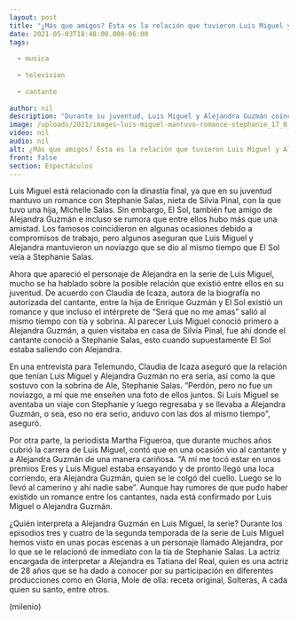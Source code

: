 ```yaml
---
layout: post
title: "¿Más que amigos? Ésta es la relación que tuvieron Luis Miguel y Alejandra Guzmán"
date: 2021-05-03T18:48:00.000-06:00
tags:
  
  - musica
  
  - television
  
  - cantante
  
author: nil
description: "Durante su juventud, Luis Miguel y Alejandra Guzmán coincidieron en varias ocasiones, pero ¿entre ellos hubo algo más que una amistad? "
image: /uploads/2021/images-luis-miguel-mantuvo-romance-stephanie_17_0_1045_650.jpg
video: nil
audio: nil
alt: ¿Más que amigos? Ésta es la relación que tuvieron Luis Miguel y Alejandra Guzmán
front: false
section: Espectáculos
---
```


Luis Miguel está relacionado con la dinastía final, ya que en su juventud mantuvo un romance con Stephanie Salas, nieta de Silvia Pinal, con la que tuvo una hija, Michelle Salas. Sin embargo, El Sol, también fue amigo de Alejandra Guzmán e incluso se rumora que entre ellos hubo más que una amistad. Los famosos coincidieron en algunas ocasiones debido a compromisos de trabajo, pero algunos aseguran que Luis Miguel y Alejandra mantuvieron un noviazgo que se dio al mismo tiempo que El Sol veía a Stephanie Salas.  

Ahora que apareció el personaje de Alejandra en la serie de Luis Miguel, mucho se ha hablado sobre la posible relación que existió entre ellos en su juventud.  De acuerdo con Claudia de Icaza, autora de la biografía no autorizada del cantante, entre la hija de Enrique Guzmán y El Sol existió un romance y que incluso el intérprete de “Será que no me amas” salió al mismo tiempo con tía y sobrina. Al parecer Luis Miguel conoció primero a Alejandra Guzmán, a quien visitaba en casa de Silvia Pinal, fue ahí donde el cantante conoció a Stephanie Salas, esto cuando supuestamente El Sol estaba saliendo con Alejandra. 

En una entrevista para Telemundo, Claudia de Icaza aseguró que la relación que tenían Luis Miguel y Alejandra Guzmán no era seria, así como la que sostuvo con la sobrina de Ale, Stephanie Salas. “Perdón, pero no fue un noviazgo, a mí que me enseñen una foto de ellos juntos. Si Luis Miguel se aventaba un viaje con Stephanie y luego regresaba y se llevaba a Alejandra Guzmán, o sea, eso no era serio, anduvo con las dos al mismo tiempo", aseguró. 

Por otra parte, la periodista Martha Figueroa, que durante muchos años cubrió la carrera de Luis Miguel, contó que en una ocasión vio al cantante y a Alejandra Guzmán de una manera cariñosa. “A mí me tocó estar en unos premios Eres y Luis Miguel estaba ensayando y de pronto llegó una loca corriendo, era Alejandra Guzmán, quien se le colgó del cuello. Luego se lo llevó al camerino y ahí nadie sabe”. 
Aunque hay rumores de que pudo haber existido un romance entre los cantantes, nada está confirmado por Luis Miguel o Alejandra Guzmán. 

¿Quién interpreta a Alejandra Guzmán en Luis Miguel, la serie? Durante los episodios tres y cuatro de la segunda temporada de la serie de Luis Miguel hemos visto en unas pocas escenas a un personaje llamado Alejandra, por lo que se le relacionó de inmediato con la tía de Stephanie Salas. 
La actriz encargada de interpretar a Alejandra es Tatiana del Real, quien es una actriz de 28 años que se ha dado a conocer por su participación en diferentes producciones como en Gloria, Mole de olla: receta original, Solteras, A cada quien su santo, entre otros. 


(milenio)